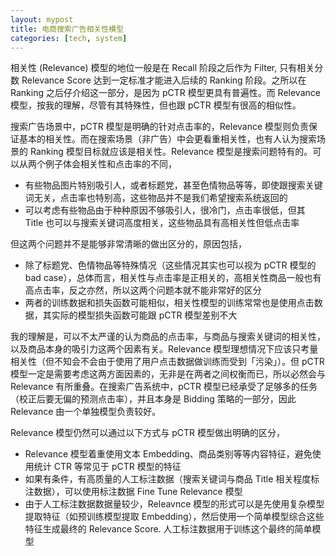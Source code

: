 ```yaml
---
layout: mypost
title: 电商搜索广告相关性模型
categories: [tech, system]
---
```


相关性 (Relevance) 模型的地位一般是在 Recall 阶段之后作为 Filter, 只有相关分数 Relevance Score 达到一定标准才能进入后续的 Ranking 阶段。之所以在 Ranking 之后仔介绍这一部分，是因为 pCTR 模型更具有普遍性。而 Relevance 模型，按我的理解，尽管有其特殊性，但也跟 pCTR 模型有很高的相似性。

搜索广告场景中，pCTR 模型是明确的针对点击率的，Relevance 模型则负责保证基本的相关性。而在搜索场景（非广告）中会更看重相关性，也有人认为搜索场景的 Ranking 模型目标就应该是相关性。Relevance 模型是搜索问题特有的。可以从两个例子体会相关性和点击率的不同，

- 有些物品图片特别吸引人，或者标题党，甚至色情物品等等，即使跟搜索关键词无关，点击率也特别高，这些物品并不是我们希望搜索系统返回的
- 可以考虑有些物品由于种种原因不够吸引人，很冷门，点击率很低，但其 Title 也可以与搜索关键词高度相关，这些物品具有高相关性但低点击率

但这两个问题并不是能够非常清晰的做出区分的，原因包括，

- 除了标题党、色情物品等特殊情况（这些情况其实也可以视为 pCTR 模型的 bad case），总体而言，相关性与点击率是正相关的，高相关性商品一般也有高点击率，反之亦然，所以这两个问题本就不能非常好的区分
- 两者的训练数据和损失函数可能相似，相关性模型的训练常常也是使用点击数据，其实际的模型损失函数可能跟 pCTR 模型差别不大

我的理解是，可以不太严谨的认为商品的点击率，与商品与搜索关键词的相关性，以及商品本身的吸引力这两个因素有关。Relevance 模型理想情况下应该只考量相关性（但不知会不会由于使用了用户点击数据做训练而受到「污染」）。但 pCTR 模型一定是需要考虑这两方面因素的，无非是在两者之间权衡而已，所以必然会与 Relevance 有所重叠。在搜索广告系统中，pCTR 模型已经承受了足够多的任务（校正后要无偏的预测点击率），并且本身是 Bidding 策略的一部分，因此 Relevance 由一个单独模型负责较好。

Relevance 模型仍然可以通过以下方式与 pCTR 模型做出明确的区分，

- Relevance 模型着重使用文本 Embedding、商品类别等等内容特征，避免使用统计 CTR 等常见于 pCTR 模型的特征
- 如果有条件，有高质量的人工标注数据（搜索关键词与商品 Title 相关程度标注数据），可以使用标注数据 Fine Tune Relevance 模型
- 由于人工标注数据数据量较少，Releavnce 模型的形式可以是先使用复杂模型提取特征（如预训练模型提取 Embedding），然后使用一个简单模型综合这些特征生成最终的 Relevance Score. 人工标注数据用于训练这个最终的简单模型
